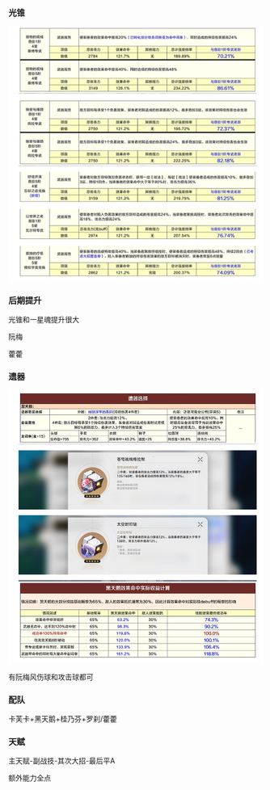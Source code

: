 ### 光锥

<img src="./src/image-20240211102313506.png" alt="image-20240211102313506" style="zoom:50%;" />

### 后期提升

光锥和一星魂提升很大

阮梅

藿藿

### 遗器

![image-20240211102439534](./src/image-20240211102439534.png)

有阮梅风伤球和攻击球都可

### 配队

卡芙卡+黑天鹅+桂乃芬+罗刹/藿藿

### 天赋

主天赋-副战技-其次大招-最后平A

额外能力全点